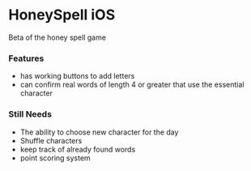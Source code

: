 # HoneySpell iOS
Beta of the honey spell game

### Features
* has working buttons to add letters
* can confirm real words of length 4 or greater that use the essential character

### Still Needs

- The ability to choose new character for the day
- Shuffle characters
- keep track of already found words
- point scoring system